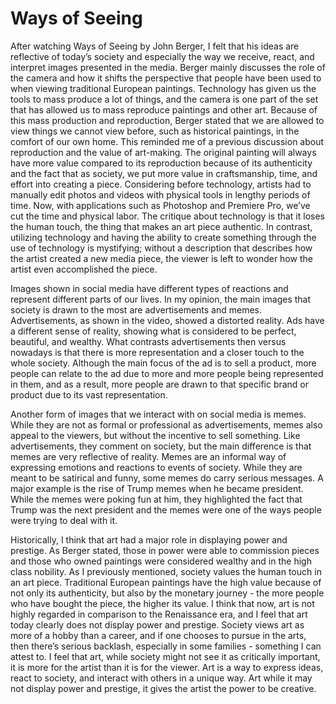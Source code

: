 # Ways of Seeing 

After watching Ways of Seeing by John Berger, I felt that his ideas are reflective of today’s society and especially the way we receive, react, and interpret images presented in the media. Berger mainly discusses the role of the camera and how it shifts the perspective that people have been used to when viewing traditional European paintings. Technology has given us the tools to mass produce a lot of things, and the camera is one part of the set that has allowed us to mass reproduce paintings and other art. Because of this mass production and reproduction, Berger stated that we are allowed to view things we cannot view before, such as historical paintings, in the comfort of our own home. This reminded me of a previous discussion about reproduction and the value of art-making. The original painting will always have more value compared to its reproduction because of its authenticity and the fact that as society, we put more value in craftsmanship, time, and effort into creating a piece. Considering before technology, artists had to manually edit photos and videos with physical tools in lengthy periods of time. Now, with applications such as Photoshop and Premiere Pro, we’ve cut the time and physical labor. The critique about technology is that it loses the human touch, the thing that makes an art piece authentic. In contrast, utilizing technology and having the ability to create something through the use of technology is mystifying; without a description that describes how the artist created a new media piece, the viewer is left to wonder how the artist even accomplished the piece. 

Images shown in social media have different types of reactions and represent different parts of our lives. In my opinion, the main images that society is drawn to the most are advertisements and memes. Advertisements, as shown in the video, showed a distorted reality. Ads have a different sense of reality, showing what is considered to be perfect, beautiful, and wealthy. What contrasts advertisements then versus nowadays is that there is more representation and a closer touch to the whole society. Although the main focus of the ad is to sell a product, more people can relate to the ad due to more and more people being represented in them, and as a result, more people are drawn to that specific brand or product due to its vast representation. 

Another form of images that we interact with on social media is memes. While they are not as formal or professional as advertisements, memes also appeal to the viewers, but without the incentive to sell something. Like advertisements, they comment on society, but the main difference is that memes are very reflective of reality. Memes are an informal way of expressing emotions and reactions to events of society. While they are meant to be satirical and funny, some memes do carry serious messages. A major example is the rise of Trump memes when he became president. While the memes were poking fun at him, they highlighted the fact that Trump was the next president and the memes were one of the ways people were trying to deal with it. 

Historically, I think that art had a major role in displaying power and prestige. As Berger stated, those in power were able to commission pieces and those who owned paintings were considered wealthy and in the high class nobility. As I previously mentioned, society values the human touch in an art piece. Traditional European paintings have the high value because of not only its authenticity, but also by the monetary journey - the more people who have bought the piece, the higher its value. I think that now, art is not highly regarded in comparison to the Renaissance era, and I feel that art today clearly does not display power and prestige. Society views art as more of a hobby than a career, and if one chooses to pursue in the arts, then there’s serious backlash, especially in some families - something I can attest to. I feel that art, while society might not see it as critically important, it is more for the artist than it is for the viewer. Art is a way to express ideas, react to society, and interact with others in a unique way. Art while it may not display power and prestige, it gives the artist the power to be creative. 
